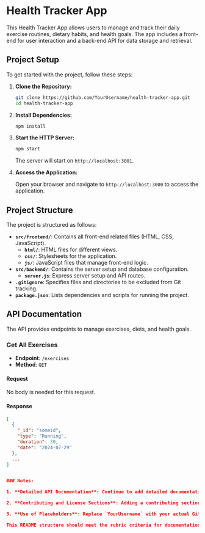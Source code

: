 # Health Tracker App

This Health Tracker App allows users to manage and track their daily exercise routines, dietary habits, and health goals. The app includes a front-end for user interaction and a back-end API for data storage and retrieval.

## Project Setup

To get started with the project, follow these steps:

1. **Clone the Repository:**

    ```sh
    git clone https://github.com/YourUsername/health-tracker-app.git
    cd health-tracker-app
    ```

2. **Install Dependencies:**

    ```sh
    npm install
    ```

3. **Start the HTTP Server:**

    ```sh
    npm start
    ```

    The server will start on `http://localhost:3001`.

4. **Access the Application:**

    Open your browser and navigate to `http://localhost:3000` to access the application.

## Project Structure

The project is structured as follows:

- **`src/frontend/`**: Contains all front-end related files (HTML, CSS, JavaScript).
  - **`html/`**: HTML files for different views.
  - **`css/`**: Stylesheets for the application.
  - **`js/`**: JavaScript files that manage front-end logic.
- **`src/backend/`**: Contains the server setup and database configuration.
  - **`server.js`**: Express server setup and API routes.
- **`.gitignore`**: Specifies files and directories to be excluded from Git tracking.
- **`package.json`**: Lists dependencies and scripts for running the project.

## API Documentation

The API provides endpoints to manage exercises, diets, and health goals.

### Get All Exercises

- **Endpoint**: `/exercises`
- **Method**: `GET`

#### Request

No body is needed for this request.

#### Response

```json
[
  {
    "_id": "someid",
    "type": "Running",
    "duration": 30,
    "date": "2024-07-29"
  },
  ...
]


### Notes:

1. **Detailed API Documentation**: Continue to add detailed documentation for the `diets` and `goals` endpoints, similar to the exercise endpoints.

2. **Contributing and License Sections**: Adding a contributing section and a license section can make your project more accessible to other developers and clarify legal use.

3. **Use of Placeholders**: Replace `YourUsername` with your actual GitHub username in the clone command URL.

This README structure should meet the rubric criteria for documentation and provide clear, useful information for anyone using or contributing to your project.
